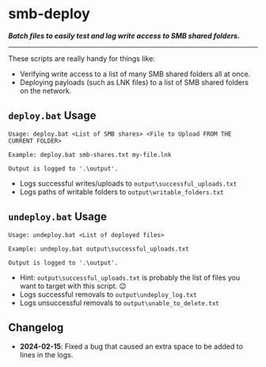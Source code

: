 # smb-deploy

***Batch files to easily test and log write access to SMB shared folders.***

---

These scripts are really handy for things like:
- Verifying write access to a list of many SMB shared folders all at once.
- Deploying payloads (such as LNK files) to a list of SMB shared folders on the network.


## `deploy.bat` Usage

```
Usage: deploy.bat <List of SMB shares> <File to Upload FROM THE CURRENT FOLDER>

Example: deploy.bat smb-shares.txt my-file.lnk

Output is logged to '.\output'.
```

- Logs successful writes/uploads to `output\successful_uploads.txt`
- Logs paths of writable folders to `output\writable_folders.txt`


## `undeploy.bat` Usage

```
Usage: undeploy.bat <List of deployed files>

Example: undeploy.bat output\successful_uploads.txt

Output is logged to '.\output'.
```

- Hint: `output\successful_uploads.txt` is probably the list of files you want to target with this script. 😉
- Logs successful removals to `output\undeploy_log.txt`
- Logs unsuccessful removals to `output\unable_to_delete.txt`


## Changelog

- **2024-02-15**: Fixed a bug that caused an extra space to be added to lines in the logs.